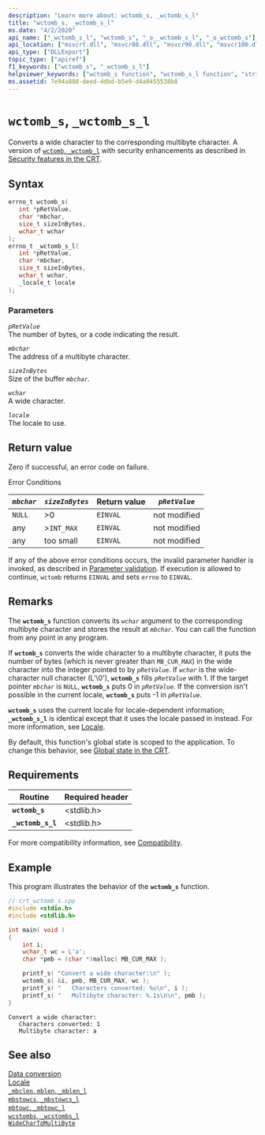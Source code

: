 ```yaml
---
description: "Learn more about: wctomb_s, _wctomb_s_l"
title: "wctomb_s, _wctomb_s_l"
ms.date: "4/2/2020"
api_name: ["_wctomb_s_l", "wctomb_s", "_o__wctomb_s_l", "_o_wctomb_s"]
api_location: ["msvcrt.dll", "msvcr80.dll", "msvcr90.dll", "msvcr100.dll", "msvcr100_clr0400.dll", "msvcr110.dll", "msvcr110_clr0400.dll", "msvcr120.dll", "msvcr120_clr0400.dll", "ucrtbase.dll", "api-ms-win-crt-convert-l1-1-0.dll", "api-ms-win-crt-private-l1-1-0.dll"]
api_type: ["DLLExport"]
topic_type: ["apiref"]
f1_keywords: ["wctomb_s", "_wctomb_s_l"]
helpviewer_keywords: ["wctomb_s function", "wctomb_s_l function", "string conversion, wide characters", "wide characters, converting", "_wctomb_s_l function", "characters, converting", "string conversion, multibyte character strings"]
ms.assetid: 7e94a888-deed-4dbd-b5e9-d4a0455538b8
---
```

# `wctomb_s`, `_wctomb_s_l`

Converts a wide character to the corresponding multibyte character. A version of [`wctomb`, `_wctomb_l`](wctomb-wctomb-l.md) with security enhancements as described in [Security features in the CRT](../security-features-in-the-crt.md).

## Syntax

```C
errno_t wctomb_s(
   int *pRetValue,
   char *mbchar,
   size_t sizeInBytes,
   wchar_t wchar
);
errno_t _wctomb_s_l(
   int *pRetValue,
   char *mbchar,
   size_t sizeInBytes,
   wchar_t wchar,
   _locale_t locale
);
```

### Parameters

*`pRetValue`*\
The number of bytes, or a code indicating the result.

*`mbchar`*\
The address of a multibyte character.

*`sizeInBytes`*\
Size of the buffer *`mbchar`*.

*`wchar`*\
A wide character.

*`locale`*\
The locale to use.

## Return value

Zero if successful, an error code on failure.

Error Conditions

|*`mbchar`*|*`sizeInBytes`*|Return value|*`pRetValue`*|
|--------------|-------------------|------------------|-----------------|
|`NULL`|>0|`EINVAL`|not modified|
|any|>`INT_MAX`|`EINVAL`|not modified|
|any|too small|`EINVAL`|not modified|

If any of the above error conditions occurs, the invalid parameter handler is invoked, as described in [Parameter validation](../parameter-validation.md). If execution is allowed to continue, `wctomb` returns `EINVAL` and sets `errno` to `EINVAL`.

## Remarks

The **`wctomb_s`** function converts its *`wchar`* argument to the corresponding multibyte character and stores the result at *`mbchar`*. You can call the function from any point in any program.

If **`wctomb_s`** converts the wide character to a multibyte character, it puts the number of bytes (which is never greater than `MB_CUR_MAX`) in the wide character into the integer pointed to by *`pRetValue`*. If *`wchar`* is the wide-character null character (L'\0'), **`wctomb_s`** fills *`pRetValue`* with 1. If the target pointer *`mbchar`* is `NULL`, **`wctomb_s`** puts 0 in *`pRetValue`*. If the conversion isn't possible in the current locale, **`wctomb_s`** puts -1 in *`pRetValue`*.

**`wctomb_s`** uses the current locale for locale-dependent information; **`_wctomb_s_l`** is identical except that it uses the locale passed in instead. For more information, see [Locale](../locale.md).

By default, this function's global state is scoped to the application. To change this behavior, see [Global state in the CRT](../global-state.md).

## Requirements

|Routine|Required header|
|-------------|---------------------|
|**`wctomb_s`**|\<stdlib.h>|
|**`_wctomb_s_l`**|\<stdlib.h>|

For more compatibility information, see [Compatibility](../compatibility.md).

## Example

This program illustrates the behavior of the **`wctomb_s`** function.

```cpp
// crt_wctomb_s.cpp
#include <stdio.h>
#include <stdlib.h>

int main( void )
{
    int i;
    wchar_t wc = L'a';
    char *pmb = (char *)malloc( MB_CUR_MAX );

    printf_s( "Convert a wide character:\n" );
    wctomb_s( &i, pmb, MB_CUR_MAX, wc );
    printf_s( "   Characters converted: %u\n", i );
    printf_s( "   Multibyte character: %.1s\n\n", pmb );
}
```

```Output
Convert a wide character:
   Characters converted: 1
   Multibyte character: a
```

## See also

[Data conversion](../data-conversion.md)\
[Locale](../locale.md)\
[`_mbclen`, `mblen`, `_mblen_l`](mbclen-mblen-mblen-l.md)\
[`mbstowcs`, `_mbstowcs_l`](mbstowcs-mbstowcs-l.md)\
[`mbtowc`, `_mbtowc_l`](mbtowc-mbtowc-l.md)\
[`wcstombs`, `_wcstombs_l`](wcstombs-wcstombs-l.md)\
[`WideCharToMultiByte`](/windows/win32/api/stringapiset/nf-stringapiset-widechartomultibyte)

